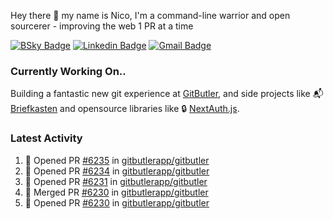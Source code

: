 
Hey there 👋 my name is Nico, I'm a command-line warrior and open sourcerer - improving the web 1 PR at a time

[![BSky Badge](https://img.shields.io/badge/-%20%40ndo.dev%20-%200285FF?style=flat-square&logo=bluesky&color=%23161e27)](https://bsky.app/profile/ndo.dev) [![Linkedin Badge](https://img.shields.io/badge/-ndom91-blue?style=flat-square&logo=Linkedin&logoColor=white&link=https://www.linkedin.com/in/ndom91/)](https://www.linkedin.com/in/ndom91/) [![Gmail Badge](https://img.shields.io/badge/-yo@ndo.dev-c14438?style=flat-square&logo=mail.ru&logoColor=white&link=mailto:yo@ndo.dev)](mailto:yo@ndo.dev)

### Currently Working On..

Building a fantastic new git experience at [GitButler](https://github.com/gitbutlerapp), and side projects like 📬 [Briefkasten](https://briefkastenhq.com) and opensource libraries like 🔒 [NextAuth.js](https://github.com/nextauthjs/next-auth).

<!--START_SECTION_PROFILE_VIEWS:readme-info-->
<!--END_SECTION_PROFILE_VIEWS:readme-info-->

<!--START_SECTION_DAILY_COMMIT:readme-info-->
<!--END_SECTION_DAILY_COMMIT:readme-info-->

<!--START_SECTION_WEEKLY_COMMIT:readme-info-->
<!--END_SECTION_WEEKLY_COMMIT:readme-info-->

### Latest Activity

<!--START_SECTION:activity-->
1. 💪 Opened PR [#6235](https://github.com/gitbutlerapp/gitbutler/pull/6235) in [gitbutlerapp/gitbutler](https://github.com/gitbutlerapp/gitbutler)
2. 💪 Opened PR [#6234](https://github.com/gitbutlerapp/gitbutler/pull/6234) in [gitbutlerapp/gitbutler](https://github.com/gitbutlerapp/gitbutler)
3. 💪 Opened PR [#6231](https://github.com/gitbutlerapp/gitbutler/pull/6231) in [gitbutlerapp/gitbutler](https://github.com/gitbutlerapp/gitbutler)
4. 🎉 Merged PR [#6230](https://github.com/gitbutlerapp/gitbutler/pull/6230) in [gitbutlerapp/gitbutler](https://github.com/gitbutlerapp/gitbutler)
5. 💪 Opened PR [#6230](https://github.com/gitbutlerapp/gitbutler/pull/6230) in [gitbutlerapp/gitbutler](https://github.com/gitbutlerapp/gitbutler)
<!--END_SECTION:activity-->
